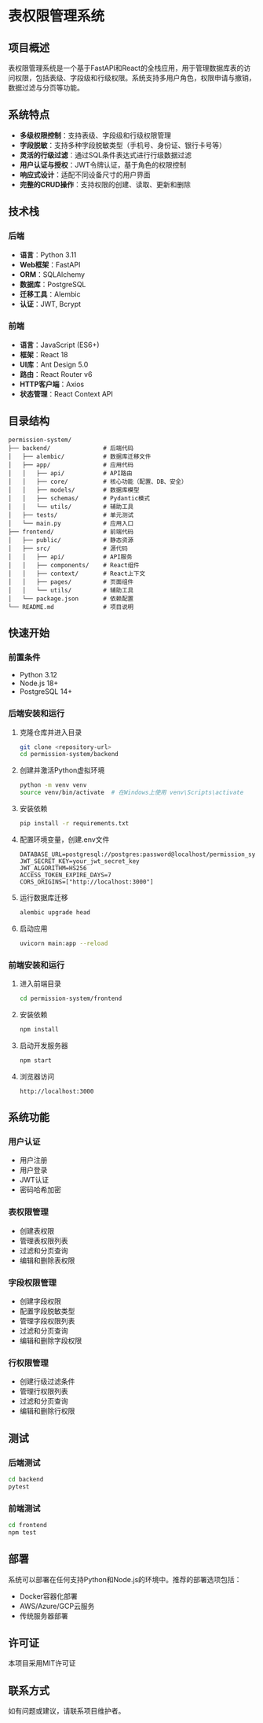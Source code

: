 # 表权限管理系统

## 项目概述

表权限管理系统是一个基于FastAPI和React的全栈应用，用于管理数据库表的访问权限，包括表级、字段级和行级权限。系统支持多用户角色，权限申请与撤销，数据过滤与分页等功能。

## 系统特点

- **多级权限控制**：支持表级、字段级和行级权限管理
- **字段脱敏**：支持多种字段脱敏类型（手机号、身份证、银行卡号等）
- **灵活的行级过滤**：通过SQL条件表达式进行行级数据过滤
- **用户认证与授权**：JWT令牌认证，基于角色的权限控制
- **响应式设计**：适配不同设备尺寸的用户界面
- **完整的CRUD操作**：支持权限的创建、读取、更新和删除

## 技术栈

### 后端

- **语言**：Python 3.11
- **Web框架**：FastAPI
- **ORM**：SQLAlchemy
- **数据库**：PostgreSQL
- **迁移工具**：Alembic
- **认证**：JWT, Bcrypt

### 前端

- **语言**：JavaScript (ES6+)
- **框架**：React 18
- **UI库**：Ant Design 5.0
- **路由**：React Router v6
- **HTTP客户端**：Axios
- **状态管理**：React Context API

## 目录结构

```
permission-system/
├── backend/               # 后端代码
│   ├── alembic/           # 数据库迁移文件
│   ├── app/               # 应用代码
│   │   ├── api/           # API路由
│   │   ├── core/          # 核心功能（配置、DB、安全）
│   │   ├── models/        # 数据库模型
│   │   ├── schemas/       # Pydantic模式
│   │   └── utils/         # 辅助工具
│   ├── tests/             # 单元测试
│   └── main.py            # 应用入口
├── frontend/              # 前端代码
│   ├── public/            # 静态资源
│   ├── src/               # 源代码
│   │   ├── api/           # API服务
│   │   ├── components/    # React组件
│   │   ├── context/       # React上下文
│   │   ├── pages/         # 页面组件
│   │   └── utils/         # 辅助工具
│   └── package.json       # 依赖配置
└── README.md              # 项目说明
```

## 快速开始

### 前置条件

- Python 3.12
- Node.js 18+
- PostgreSQL 14+

### 后端安装和运行

1. 克隆仓库并进入目录
   ```bash
   git clone <repository-url>
   cd permission-system/backend
   ```

2. 创建并激活Python虚拟环境
   ```bash
   python -m venv venv
   source venv/bin/activate  # 在Windows上使用 venv\Scripts\activate
   ```

3. 安装依赖
   ```bash
   pip install -r requirements.txt
   ```

4. 配置环境变量，创建.env文件
   ```
   DATABASE_URL=postgresql://postgres:password@localhost/permission_system
   JWT_SECRET_KEY=your_jwt_secret_key
   JWT_ALGORITHM=HS256
   ACCESS_TOKEN_EXPIRE_DAYS=7
   CORS_ORIGINS=["http://localhost:3000"]
   ```

5. 运行数据库迁移
   ```bash
   alembic upgrade head
   ```

6. 启动应用
   ```bash
   uvicorn main:app --reload
   ```

### 前端安装和运行

1. 进入前端目录
   ```bash
   cd permission-system/frontend
   ```

2. 安装依赖
   ```bash
   npm install
   ```

3. 启动开发服务器
   ```bash
   npm start
   ```

4. 浏览器访问
   ```
   http://localhost:3000
   ```

## 系统功能

### 用户认证

- 用户注册
- 用户登录
- JWT认证
- 密码哈希加密

### 表权限管理

- 创建表权限
- 管理表权限列表
- 过滤和分页查询
- 编辑和删除表权限

### 字段权限管理

- 创建字段权限
- 配置字段脱敏类型
- 管理字段权限列表
- 过滤和分页查询
- 编辑和删除字段权限

### 行权限管理

- 创建行级过滤条件
- 管理行权限列表
- 过滤和分页查询
- 编辑和删除行权限

## 测试

### 后端测试

```bash
cd backend
pytest
```

### 前端测试

```bash
cd frontend
npm test
```

## 部署

系统可以部署在任何支持Python和Node.js的环境中。推荐的部署选项包括：

- Docker容器化部署
- AWS/Azure/GCP云服务
- 传统服务器部署

## 许可证

本项目采用MIT许可证

## 联系方式

如有问题或建议，请联系项目维护者。
